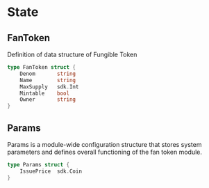 # State

## FanToken
Definition of data structure of Fungible Token

```go
type FanToken struct {
	Denom		string
	Name		string
	MaxSupply	sdk.Int
	Mintable	bool
	Owner		string
}
```

## Params
Params is a module-wide configuration structure that stores system parameters and defines overall functioning of the fan token module.

```go
type Params struct {
	IssuePrice	sdk.Coin
}
```